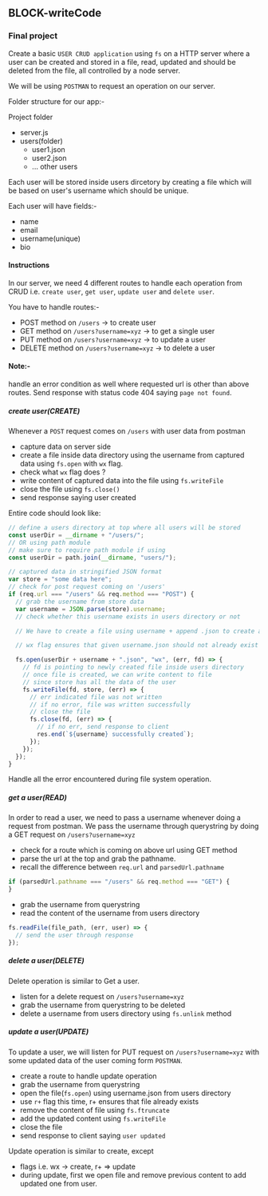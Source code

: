 ## BLOCK-writeCode

### Final project

Create a basic `USER CRUD application` using `fs` on a HTTP server where a user can be created and stored in a file, read, updated and should be deleted from the file, all controlled by a node server.

We will be using `POSTMAN` to request an operation on our server.

Folder structure for our app:-

Project folder

- server.js
- users(folder)
  - user1.json
  - user2.json
  - ... other users

Each user will be stored inside users dircetory by creating a file which will be based on user's username which should be unique.

Each user will have fields:-

- name
- email
- username(unique)
- bio

#### Instructions

In our server, we need 4 different routes to handle each operation from CRUD i.e. `create user`, `get user`, `update user` and `delete user`.

You have to handle routes:-

- POST method on `/users` -> to create user
- GET method on `/users?username=xyz` -> to get a single user
- PUT method on `/users?username=xyz` -> to update a user
- DELETE method on `/users?username=xyz` -> to delete a user

#### Note:-

handle an error condition as well where requested url is other than above routes. Send response with status code 404 saying `page not found`.

##### create user(CREATE)

Whenever a `POST` request comes on `/users` with user data from postman

- capture data on server side
- create a file inside data directory using the username from captured data using `fs.open` with `wx` flag.
- check what `wx` flag does ?
- write content of captured data into the file using `fs.writeFile`
- close the file using `fs.close()`
- send response saying user created

Entire code should look like:

```js
// define a users directory at top where all users will be stored
const userDir = __dirname + "/users/";
// OR using path module
// make sure to require path module if using
const userDir = path.join(__dirname, "users/");

// captured data in stringified JSON format
var store = "some data here";
// check for post request coming on '/users'
if (req.url === "/users" && req.method === "POST") {
  // grab the username from store data
  var username = JSON.parse(store).username;
  // check whether this username exists in users directory or not

  // We have to create a file using username + append .json to create a proper file

  // wx flag ensures that given username.json should not already exist in users directory, otherwise throws an error

  fs.open(userDir + username + ".json", "wx", (err, fd) => {
    // fd is pointing to newly created file inside users directory
    // once file is created, we can write content to file
    // since store has all the data of the user
    fs.writeFile(fd, store, (err) => {
      // err indicated file was not written
      // if no error, file was written successfully
      // close the file
      fs.close(fd, (err) => {
        // if no err, send response to client
        res.end(`${username} successfully created`);
      });
    });
  });
}
```

Handle all the error encountered during file system operation.

##### get a user(READ)

In order to read a user, we need to pass a username whenever doing a request from postman. We pass the username through querystring by doing a GET request on `/users?username=xyz`

- check for a route which is coming on above url using GET method
- parse the url at the top and grab the pathname.
- recall the difference between `req.url` and `parsedUrl.pathname`

```js
if (parsedUrl.pathname === "/users" && req.method === "GET") {
}
```

- grab the username from querystring
- read the content of the username from users directory

```js
fs.readFile(file_path, (err, user) => {
  // send the user through response
});
```

##### delete a user(DELETE)

Delete operation is similar to Get a user.

- listen for a delete request on `/users?username=xyz`
- grab the username from querystring to be deleted
- delete a username from users directory using `fs.unlink` method

##### update a user(UPDATE)

To update a user, we will listen for PUT request on `/users?username=xyz` with some updated data of the user coming form `POSTMAN`.

- create a route to handle update operation
- grab the username from querystring
- open the file(`fs.open`) using username.json from users directory
- use `r+` flag this time, r+ ensures that file already exists
- remove the content of file using `fs.ftruncate`
- add the updated content using `fs.writeFile`
- close the file
- send response to client saying `user updated`

Update operation is similar to create, except

- flags i.e. wx -> create, r+ => update
- during update, first we open file and remove previous content to add updated one from user.
